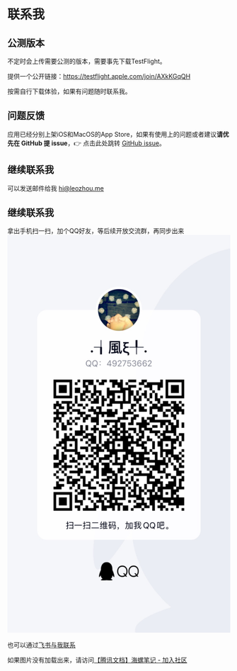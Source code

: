 # 联系我

## 公测版本

不定时会上传需要公测的版本，需要事先下载TestFlight。

提供一个公开链接：https://testflight.apple.com/join/AXkKGqQH

按需自行下载体验，如果有问题随时联系我。

## 问题反馈

应用已经分别上架iOS和MacOS的App Store，如果有使用上的问题或者建议**请优先在 GitHub 提 issue**，👉 点击此处跳转 [GitHub issue](https://github.com/le0zh0u/highlights/issues)。

## 继续联系我

可以发送邮件给我 [hi@leozhou.me](mailto:hi@leozhou.me)

## 继续联系我

拿出手机扫一扫，加个QQ好友，等后续开放交流群，再同步出来
![](https://raw.githubusercontent.com/le0zh0u/ImageSpace/main/picgo/20220902211132.png)

也可以通过[飞书与我联系]( https://www.feishu.cn/invitation/page/add_contact/?token=e1cj9ca4-7936-48af-be74-c0830d6b9d60&amp;unique_id=3hu3Cj41IYkcQFhge8Tpyg==)


如果图片没有加载出来，请访问[【腾讯文档】海螺笔记 - 加入社区](https://docs.qq.com/doc/DUm9RaXRqbURUUVFx)
